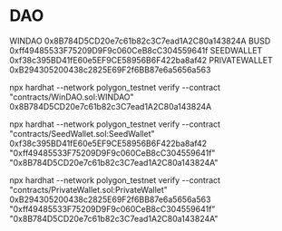 # DAO
WINDAO 0x8B784D5CD20e7c61b82c3C7ead1A2C80a143824A
BUSD   0xff49485533F75209D9F9c060CeB8cC304559641f
SEEDWALLET 0xf38c395BD41fE60e5EF9CE58956B6F422ba8af42
PRIVATEWALLET 0xB294305200438c2825E69F2f6BB87e6a5656a563



npx hardhat --network polygon_testnet verify --contract "contracts/WinDAO.sol:WINDAO"   0x8B784D5CD20e7c61b82c3C7ead1A2C80a143824A


 npx hardhat --network polygon_testnet verify --contract "contracts/SeedWallet.sol:SeedWallet" 0xf38c395BD41fE60e5EF9CE58956B6F422ba8af42 "0xff49485533F75209D9F9c060CeB8cC304559641f" "0x8B784D5CD20e7c61b82c3C7ead1A2C80a143824A"

  npx hardhat --network polygon_testnet verify --contract "contracts/PrivateWallet.sol:PrivateWallet" 0xB294305200438c2825E69F2f6BB87e6a5656a563 "0xff49485533F75209D9F9c060CeB8cC304559641f" "0x8B784D5CD20e7c61b82c3C7ead1A2C80a143824A"